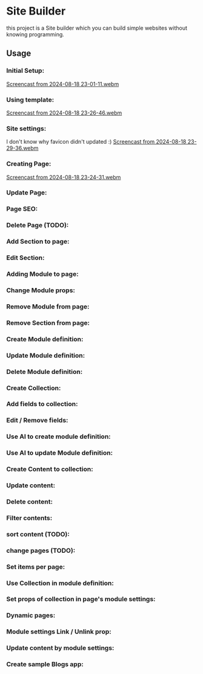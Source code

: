 # Site Builder
this project is a Site builder which you can build simple websites without knowing programming.

## Usage
### Initial Setup:
[Screencast from 2024-08-18 23-01-11.webm](https://github.com/user-attachments/assets/c75a926f-21d7-470f-a73b-fc100eb091c2)

### Using template:
[Screencast from 2024-08-18 23-26-46.webm](https://github.com/user-attachments/assets/ccf4e344-b32b-48ba-ae01-4978ccc5c109)

### Site settings:
I don't know why favicon didn't updated :)
[Screencast from 2024-08-18 23-29-36.webm](https://github.com/user-attachments/assets/7cafc48e-e336-438e-9a0a-1671cadfe451)

### Creating Page:
[Screencast from 2024-08-18 23-24-31.webm](https://github.com/user-attachments/assets/b4f4062e-a17e-40ce-a0c3-b4adc240c36e)

### Update Page:

### Page SEO:

### Delete Page (TODO):

### Add Section to page:

### Edit Section:

### Adding Module to page:

### Change Module props:

### Remove Module from page:

### Remove Section from page:

### Create Module definition:

### Update Module definition:

### Delete Module definition:

### Create Collection:

### Add fields to collection:

### Edit / Remove fields:

### Use AI to create module definition:

### Use AI to update Module definition:

### Create Content to collection:

### Update content:

### Delete content:

### Filter contents:

### sort content (TODO):

### change pages (TODO):

### Set items per page:

### Use Collection in module definition:

### Set props of collection in page's module settings:

### Dynamic pages:

### Module settings Link / Unlink prop:

### Update content by module settings:

### Create sample Blogs app:

